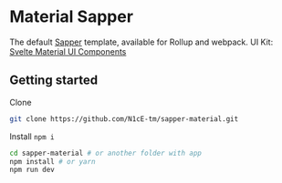 # Material Sapper

The default [Sapper](https://github.com/sveltejs/sapper) template, available for Rollup and webpack.
UI Kit: [Svelte Material UI Components](https://github.com/hperrin/svelte-material-ui)


## Getting started

Clone
```bash
git clone https://github.com/N1cE-tm/sapper-material.git
```

Install
`npm i`

```bash
cd sapper-material # or another folder with app
npm install # or yarn
npm run dev
```